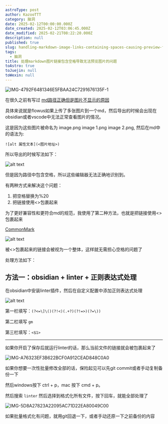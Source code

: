 ```yaml
---
astroType: post
author: KazooTTT
category: 脑洞
date: 2025-02-12T00:00:00.000Z
date_created: 2025-02-12T03:06:45.000Z
date_modified: 2025-02-21T08:22:20.000Z
description: null
published: true
slug: handling-markdown-image-links-containing-spaces-causing-preview-failures
tags:
  - 脑洞
title: 处理markdown图片链接包含空格导致无法预览图片的问题
toAstro: true
toJuejin: null
toWexin: null
---
```


![IMG-4792F6481346E5FBAA24C7291676135F-1](<https://pictures.kazoottt.top/2025/02/20250221-4792f6481346e5fbaa24c7291676135f.jpg>)

在很久之前有写过 [md路径正确但是图片不显示的原因](https://notes.kazoottt.top/05-临时/01-草稿箱/md路径正确但是图片不显示的原因)

具体来说就是flowus如果上传了多张图片到一个md，然后导出的时候会出现在obsidian或者vscode中无法正常查看图片的情况。

这是因为这些图片被命名为 image.png image 1.png image 2.png, 然后在md中的语法为:

`![alt 属性文本](<图片地址>)`

所以导出的时候写法如下：

![alt text](<https://pictures.kazoottt.top/2025/02/20250221-050047f17cb009229dee6327839820b6.png>)

但是因为路径中包含空格，所以这些编辑器无法正确地识别到。

有两种方式来解决这个问题：

1. 把空格替换为%20
2. 把链接使用<>包裹起来

为了更好兼容性和更符合md的规范，我使用了第二种方法，也就是把链接使用<>包裹起来

[CommonMark](<https://spec.commonmark.org/0.30/#link-reference-definition>)

![alt text](<https://pictures.kazoottt.top/2025/02/20250221-d553bacdc647838e5684f4366bee55f1.png>)

被<>包裹起来的链接会被视为一个整体，这样就无需担心空格的问题了

处理方法如下：

## 方法一：obsidian + linter + 正则表达式处理

在obsidian中安装linter插件，然后在自定义配置中添加正则表达式处理

![alt text](<https://pictures.kazoottt.top/2025/02/20250221-741d60dc1e53b648a7292cf2fb082598.png>)

第一栏填写：`(?<=\]\()(?!<)(.+?)(?!=>)(?=\))`

第二栏填写 `gm`

第三栏填写：`<$1>`

---

如果你开启了保存后就运行linter的话，那么当前文件的链接就会被包裹起来了

![IMG-A76323EF3B622BCF0A912CEAD848C0A0](<https://pictures.kazoottt.top/2025/02/20250221-a76323ef3b622bcf0a912cead848c0a0.png>)

如果你想要一次性批量修改全部的话，保险起见可以先git commit或者手动复制备份一下

然后windows按下 ctrl + p，mac 按下 cmd + p。

然后搜索 `linter` 然后选择到格式化所有文件，按下回车，就能全部处理了

![IMG-5D8A27823A22095AC71D22EA80049C00](<https://pictures.kazoottt.top/2025/02/20250221-5d8a27823a22095ac71d22ea80049c00.png>)

如果批量格式化有问题，就用git回退一下，或者手动还原一下之前备份的内容
